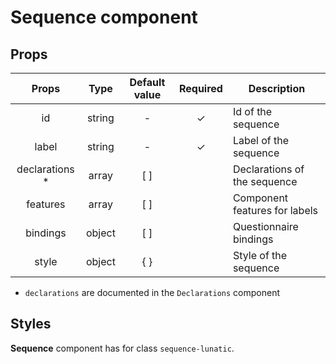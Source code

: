 # Sequence component

## Props

|      Props      |  Type  | Default value | Required | Description                   |
| :-------------: | :----: | :-----------: | :------: | ----------------------------- |
|       id        | string |       -       |    ✓     | Id of the sequence            |
|      label      | string |       -       |    ✓     | Label of the sequence         |
| declarations \* | array  |      [ ]      |          | Declarations of the sequence  |
|    features     | array  |      [ ]      |          | Component features for labels |
|    bindings     | object |      [ ]      |          | Questionnaire bindings        |
|      style      | object |      { }      |          | Style of the sequence         |

- `declarations` are documented in the `Declarations` component

## Styles

**Sequence** component has for class `sequence-lunatic`.
